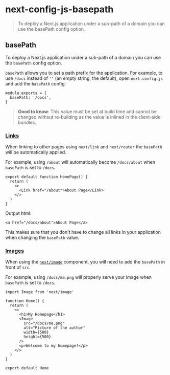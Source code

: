 # next-config-js-basepath

> To deploy a Next.js application under a sub-path of a domain you can use the basePath config option.



## basePath

To deploy a Next.js application under a sub-path of a domain you can use the `basePath` config option.

`basePath` allows you to set a path prefix for the application. For example, to use `/docs` instead of `''` (an empty string, the default), open `next.config.js` and add the `basePath` config:

    module.exports = {
      basePath: '/docs',
    }

> **Good to know**: This value must be set at build time and cannot be changed without re-building as the value is inlined in the client-side bundles.

### [Links](#links)

When linking to other pages using `next/link` and `next/router` the `basePath` will be automatically applied.

For example, using `/about` will automatically become `/docs/about` when `basePath` is set to `/docs`.

    export default function HomePage() {
      return (
        <>
          <Link href="/about">About Page</Link>
        </>
      )
    }

Output html:

    <a href="/docs/about">About Page</a>

This makes sure that you don't have to change all links in your application when changing the `basePath` value.

### [Images](#images)

When using the [`next/image`](/docs/app/api-reference/components/image) component, you will need to add the `basePath` in front of `src`.

For example, using `/docs/me.png` will properly serve your image when `basePath` is set to `/docs`.

    import Image from 'next/image'
     
    function Home() {
      return (
        <>
          <h1>My Homepage</h1>
          <Image
            src="/docs/me.png"
            alt="Picture of the author"
            width={500}
            height={500}
          />
          <p>Welcome to my homepage!</p>
        </>
      )
    }
     
    export default Home
